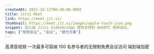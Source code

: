 ```yaml
---
createdAt: 2021-10-11T06:30:00.000Z
title: Jitsi Meet
link: https://meet.jit.si/
thumbnail: https://meet.jit.si/images/apple-touch-icon.png
snippet: 加入由 Jitsi Videobridge 提供支持的 WebRTC 视频会议。
tags: ["视频会议", "会议", "替代方案"]
---
```

高清音视频
一次最多可容纳 100 名参与者的无限制免费会议访问
端到端加密